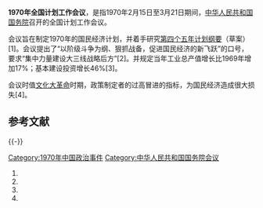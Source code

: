 **1970年全国计划工作会议**，是指1970年2月15日至3月21日期间，[中华人民共和国国务院](../Page/中华人民共和国国务院.md "wikilink")召开的全国计划工作会议。

会议旨在制定1970年的国民经济计划，并着手研究[第四个五年计划纲要](https://zh.wikipedia.org/wiki/第四个五年计划_\(中国\) "wikilink")（草案）\[1\]。会议提出了“以阶级斗争为纲、狠抓战备，促进国民经济的新飞跃”的口号，要求“集中力量建设大三线战略后方”\[2\]。并规定当年工业总产值增长比1969年增加17%；基本建设投资增长46%\[3\]。

会议时值[文化大革命](../Page/文化大革命.md "wikilink")时期，政策制定者的过高冒进的指标，为国民经济造成很大损失\[4\]。

## 参考文献

{{-}}

[Category:1970年中国政治事件](https://zh.wikipedia.org/wiki/Category:1970年中国政治事件 "wikilink") [Category:中华人民共和国国务院会议](https://zh.wikipedia.org/wiki/Category:中华人民共和国国务院会议 "wikilink")

1.
2.
3.
4.